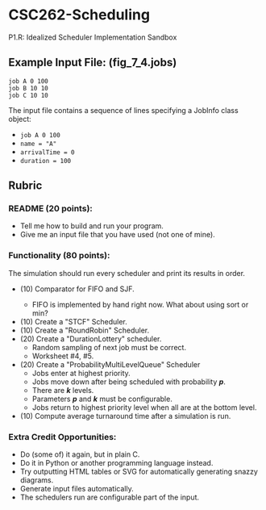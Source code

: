 # CSC262-Scheduling
P1.R: Idealized Scheduler Implementation Sandbox

## Example Input File: (fig_7_4.jobs)

```
job A 0 100
job B 10 10
job C 10 10
```

The input file contains a sequence of lines specifying a JobInfo class object:

-	``job A 0 100``
-	``name = "A"``
-	``arrivalTime = 0``
- ``duration = 100``

## Rubric

### README (20 points):

-	Tell me how to build and run your program.
-	Give me an input file that you have used (not one of mine).

### Functionality (80 points):

The simulation should run every scheduler and print its results in order.

-	(10) Comparator<JobInfo> for FIFO and SJF.
    - FIFO is implemented by hand right now. What about using sort or min?
- (10) Create a "STCF" Scheduler.
- (10) Create a "RoundRobin" Scheduler.
- (20) Create a "DurationLottery" scheduler.
    -	Random sampling of next job must be correct.
    - Worksheet #4, #5.
- (20) Create a "ProbabilityMultiLevelQueue" Scheduler
    - Jobs enter at highest priority.
    - Jobs move down after being scheduled with probability ***p***.
    - There are ***k*** levels.
    - Parameters ***p*** and ***k*** must be configurable.
    - Jobs return to highest priority level when all are at the bottom level.
- (10) Compute average turnaround time after a simulation is run.

### Extra Credit Opportunities:

- Do (some of) it again, but in plain C.
- Do it in Python or another programming language instead.
- Try outputting HTML tables or SVG for automatically generating snazzy diagrams.
- Generate input files automatically.
- The schedulers run are configurable part of the input.

